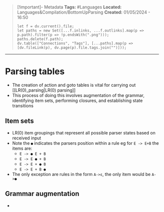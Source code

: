 > [!important]- Metadata
> **Tags:** #Languages 
> **Located:** Languages&Compilation/BottomUpParsing
> **Created:** 01/05/2024 - 16:50
> ```dataviewjs
> let f = dv.current().file;
> let paths = new Set([...f.inlinks, ...f.outlinks].map(p => p.path).filter(p => !p.endsWith(".png")));
> paths.delete(f.path);
> dv.table(["Connections", "Tags"], [...paths].map(p => [dv.fileLink(p), dv.page(p).file.tags.join("")]));
> ```

___
# Parsing tables
- The creation of action and goto tables is vital for carrying out [[LR(0)_parsing|LR(0) parsing]] 
- This process of doing this involves augmentation of the grammar, identifying item sets, performing closures, and establishing state transitions


## Item sets
- LR(0) item groupings that represent all possible parser states based on received input
- Note the `●` indicates the parsers position within a rule eg for `E -> E+B` the items are: 
    - `E -> ● E + B`
    - `E -> E ● + B`
    - `E -> E + ● B`
    - `E -> E + B ●`
- The only exception are rules in the form `A->ε`, the only item would be `A->●`
## Grammar augmentation
- 
